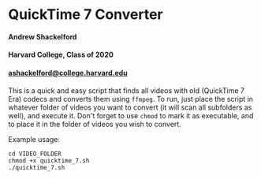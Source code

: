 # QuickTime 7 Converter

#### Andrew Shackelford
#### Harvard College, Class of 2020
#### ashackelford@college.harvard.edu

This is a quick and easy script that finds all videos with old (QuickTime 7 Era) codecs and converts them using ``ffmpeg``. To run, just place the script in whatever folder of videos you want to convert (it will scan all subfolders as well), and execute it. Don't forget to use `chmod` to mark it as executable, and to place it in the folder of videos you wish to convert.

Example usage:

```
cd VIDEO_FOLDER
chmod +x quicktime_7.sh
./quicktime_7.sh
``` 